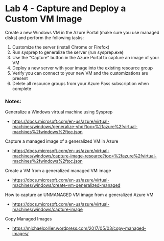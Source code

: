 # Lab 4 - Capture and Deploy a Custom VM Image

Create a new Windows VM in the Azure Portal (make sure you use managed disks) and perform the following tasks:

1. Customize the server (install Chrome or Firefox)
2. Run sysprep to generalize the server (run sysprep.exe)
3. Use the "Capture" button in the Azure Portal to capture an image of your VM
4. Deploy a new server with your image into the existing resource group
5. Verify you can connect to your new VM and the customizations are present
5. Delete all resource groups from your Azure Pass subscription when complete

### Notes:

Generalize a Windows virtual machine using Sysprep
* https://docs.microsoft.com/en-us/azure/virtual-machines/windows/generalize-vhd?toc=%2fazure%2fvirtual-machines%2fwindows%2ftoc.json

Capture a managed image of a generalized VM in Azure
* https://docs.microsoft.com/en-us/azure/virtual-machines/windows/capture-image-resource?toc=%2fazure%2fvirtual-machines%2fwindows%2ftoc.json

Create a VM from a generalized managed VM image
* https://docs.microsoft.com/en-us/azure/virtual-machines/windows/create-vm-generalized-managed

How to capture an UNMANAGED VM image from a generalized Azure VM
* https://docs.microsoft.com/en-us/azure/virtual-machines/windows/capture-image

Copy Managed Images
* https://michaelcollier.wordpress.com/2017/05/03/copy-managed-images/
